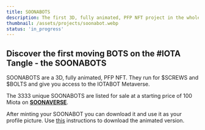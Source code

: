 ```yaml
---
title: SOONABOTS
description: The first 3D, fully animated, PFP NFT project in the whole cryptospace. 
thumbnail: /assets/projects/soonabot.webp
status: 'in_progress'
---
```


##  Discover the first moving BOTS on the #IOTA Tangle - the SOONABOTS

SOONABOTS are a 3D, fully animated, PFP NFT. They run for $SCREWS and $BOLTS and give you access to the IOTABOT Metaverse.

The 3333 unique SOONABOTS are listed for sale at a starting price of 100 Miota on **[SOONAVERSE](https://soonaverse.com/collection/0xeb47806ef8d4c908179bd05eeabc20bc3de8c81a)**.

After minting your SOONABOT you can download it and use it as your profile picture. Use [this](http://docs.iotabots.io/faq/#soonabots) instructions to download the animated version.
